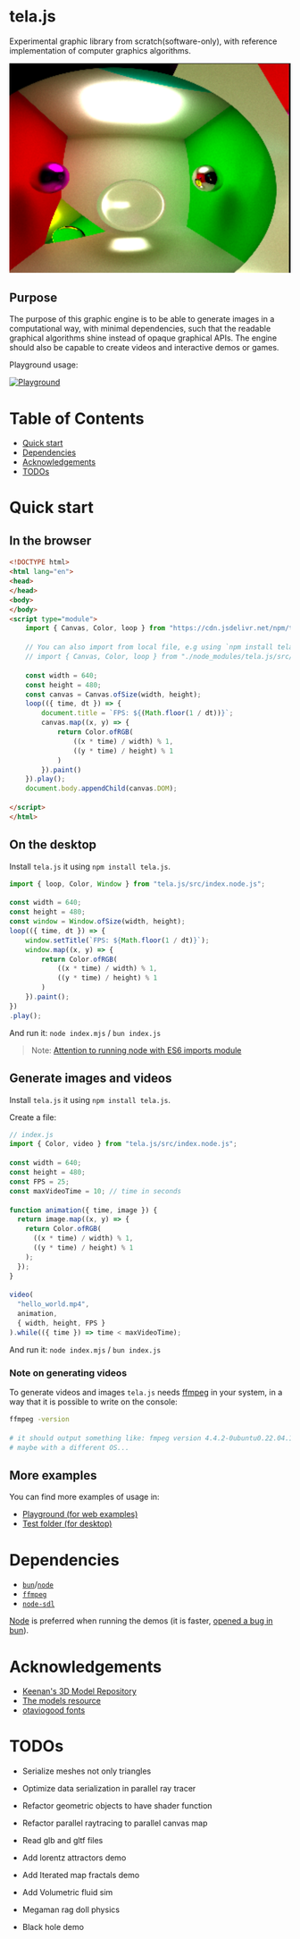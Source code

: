 # tela.js

Experimental graphic library from scratch(software-only), with reference implementation of computer graphics algorithms.

![](/tela.png)

## Purpose

The purpose of this graphic engine is to be able to generate images in a computational way, with minimal dependencies, such that the readable graphical algorithms shine instead of opaque graphical APIs. The engine should also be capable to create videos and interactive demos or games. 

Playground usage:

[![Playground](/tela_playground.webp)](https://pedroth.github.io/tela.js)

# Table of Contents

- [Quick start](#quick-start)
- [Dependencies](#dependencies)
- [Acknowledgements](#acknowledgements)
- [TODOs](#todos)

# Quick start

## In the browser

```html
<!DOCTYPE html>
<html lang="en">
<head>
</head>
<body>
</body>
<script type="module">
    import { Canvas, Color, loop } from "https://cdn.jsdelivr.net/npm/tela.js/src/index.js";

    // You can also import from local file, e.g using `npm install tela.js`
    // import { Canvas, Color, loop } from "./node_modules/tela.js/src/index.js";

    const width = 640;
    const height = 480;
    const canvas = Canvas.ofSize(width, height);
    loop(({ time, dt }) => {
        document.title = `FPS: ${(Math.floor(1 / dt))}`;
        canvas.map((x, y) => {
            return Color.ofRGB(
                ((x * time) / width) % 1,
                ((y * time) / height) % 1
            )
        }).paint()
    }).play();
    document.body.appendChild(canvas.DOM);

</script>
</html>
```

## On the desktop
Install `tela.js` it using `npm install tela.js`.

```js
import { loop, Color, Window } from "tela.js/src/index.node.js";

const width = 640;
const height = 480;
const window = Window.ofSize(width, height);
loop(({ time, dt }) => {
    window.setTitle(`FPS: ${Math.floor(1 / dt)}`);
    window.map((x, y) => {
        return Color.ofRGB(
            ((x * time) / width) % 1,
            ((y * time) / height) % 1
        )
    }).paint();
})
.play();
```

And run it: `node index.mjs` / `bun index.js`

> Note: [Attention to running node with ES6 imports module](https://nodejs.org/api/esm.html#modules-ecmascript-modules)


## Generate images and videos

Install `tela.js` it using `npm install tela.js`.

Create a file:
```js
// index.js
import { Color, video } from "tela.js/src/index.node.js";

const width = 640;
const height = 480;
const FPS = 25;
const maxVideoTime = 10; // time in seconds

function animation({ time, image }) {
  return image.map((x, y) => {
    return Color.ofRGB(
      ((x * time) / width) % 1,
      ((y * time) / height) % 1
    );
  });
}

video(
  "hello_world.mp4",
  animation,
  { width, height, FPS }
).while(({ time }) => time < maxVideoTime);
```

And run it: `node index.mjs` / `bun index.js`


### Note on generating videos

To generate videos and images `tela.js` needs [ffmpeg][ffmpeg] in your system, in a way that it is possible to write on the console:
```bash
ffmpeg -version 

# it should output something like: fmpeg version 4.4.2-0ubuntu0.22.04.1...
# maybe with a different OS...

```

## More examples

You can find more examples of usage in:
- [Playground (for web examples)](https://pedroth.github.io/tela.js)
- [Test folder (for desktop)](/test/node/)


# Dependencies

- [`bun`][bun]/[`node`][node]
- [`ffmpeg`][ffmpeg]
- [`node-sdl`][sdl]

[Node][node] is preferred when running the demos (it is faster, [opened a bug in bun](https://github.com/oven-sh/bun/issues/9218)).


# Acknowledgements

- [Keenan's 3D Model Repository](https://www.cs.cmu.edu/~kmcrane/Projects/ModelRepository/)
- [The models resource](https://www.models-resource.com/)
- [otaviogood fonts](https://github.com/otaviogood/shader_fontgen)

# TODOs

- Serialize meshes not only triangles
- Optimize data serialization in parallel ray tracer
- Refactor geometric objects to have shader function
- Refactor parallel raytracing to parallel canvas map
- Read glb and gltf files

- Add lorentz attractors demo
- Add Iterated map fractals demo
- Add Volumetric fluid sim
- Megaman rag doll physics
- Black hole demo


[ffmpeg]: https://ffmpeg.org/
[bun]: https://bun.sh/
[node]: https://nodejs.org/en
[sdl]: https://github.com/kmamal/node-sdl


